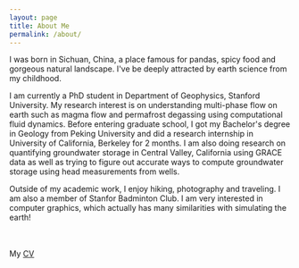 ```yaml
---
layout: page
title: About Me
permalink: /about/
---
```

<p>I was born in Sichuan, China, a place famous for pandas, spicy food and gorgeous natural landscape. I've be deeply attracted by earth science from my childhood.</p>
<p>I am currently a PhD student in Department of Geophysics, Stanford University. My research interest is on understanding multi-phase flow on earth such as magma flow and permafrost degassing using computational fluid dynamics. Before entering graduate school, I got my Bachelor's degree in Geology from Peking University and did a research internship in University of California, Berkeley for 2 months. I am also doing research on quantifying groundwater storage in Central Valley, California using GRACE data as well as trying to figure out accurate ways to compute groundwater storage using head measurements from wells.</p>
<p>Outside of my academic work, I enjoy hiking, photography and traveling. I am also a member of Stanfor Badminton Club. I am very interested in computer graphics, which actually has many similarities with simulating the earth!</p>
<br>
<br>
My <a href="https://www.dropbox.com/s/e7lq4ie071ih6g6/CV_ZihanWei.pdf?dl=0" download="CV_Zihan Wei">CV</a><br>
<br>
